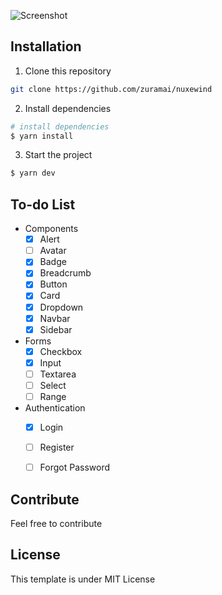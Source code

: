 ![Screenshot](https://raw.githubusercontent.com/zuramai/nuxewind/main/screenshot.png)

## Installation

1. Clone this repository
```bash
git clone https://github.com/zuramai/nuxewind
```
2. Install dependencies
```bash
# install dependencies
$ yarn install
```

3. Start the project
```bash
$ yarn dev
```

## To-do List
- Components
  - [x] Alert
  - [ ] Avatar
  - [x] Badge
  - [x] Breadcrumb
  - [x] Button
  - [x] Card
  - [x] Dropdown
  - [x] Navbar
  - [x] Sidebar
- Forms
  - [x] Checkbox
  - [x] Input
  - [ ] Textarea
  - [ ] Select
  - [ ] Range
- Authentication
  - [x] Login
  - [ ] Register
  - [ ] Forgot Password


## Contribute
Feel free to contribute

## License
This template is under MIT License

